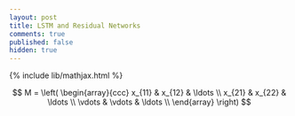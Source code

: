 ```yaml
---
layout: post
title: LSTM and Residual Networks
comments: true
published: false
hidden: true
---
```


{% include lib/mathjax.html %}

$$
M = \left( \begin{array}{ccc}
x_{11} & x_{12} & \ldots \\
x_{21} & x_{22} & \ldots \\
\vdots & \vdots & \ldots \\
\end{array} \right)
$$
